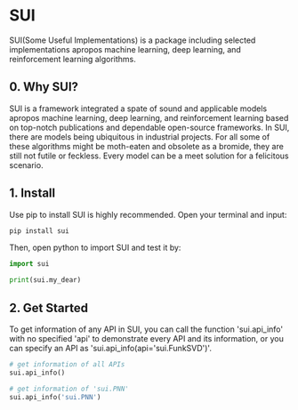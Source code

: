 # SUI
SUI(Some Useful Implementations) is a package including selected implementations apropos machine learning, deep learning, and reinforcement learning algorithms.

## 0. Why SUI?
SUI is a framework integrated a spate of sound and applicable models apropos machine learning, deep learning, and reinforcement learning based on top-notch publications and dependable open-source frameworks. In SUI, there are models being ubiquitous in industrial projects. For all some of these algorithms might be moth-eaten and obsolete as a bromide, they are still not futile or feckless. Every model can be a meet solution for a felicitous scenario.

## 1. Install
Use pip to install SUI is highly recommended. Open your terminal and input:
```bash
pip install sui
```
Then, open python to import SUI and test it by:
```python
import sui

print(sui.my_dear)
```

## 2. Get Started
To get information of any API in SUI, you can call the function 'sui.api_info' with no specified 'api' to demonstrate every API and its information, or you can specify an API as 'sui.api_info(api='sui.FunkSVD')'.
```python
# get information of all APIs
sui.api_info()

# get information of 'sui.PNN'
sui.api_info('sui.PNN')
```